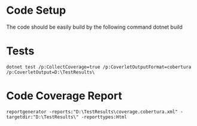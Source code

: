 # Code Setup
The code should be easily build by the following command
	dotnet build

# Tests
	dotnet test /p:CollectCoverage=true /p:CoverletOutputFormat=cobertura /p:CoverletOutput=D:\TestResults\

# Code Coverage Report
	reportgenerator -reports:"D:\TestResults\coverage.cobertura.xml" -targetdir:"D:\TestResults\" -reporttypes:Html 
	